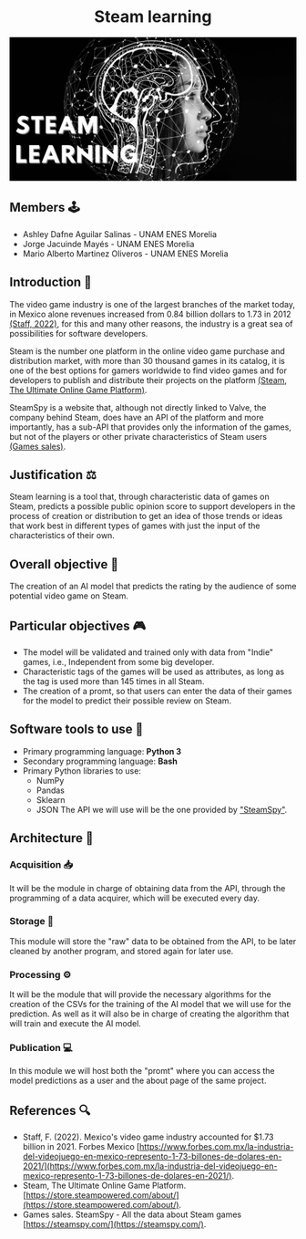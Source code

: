 <h1 align="center">Steam learning</h1>

![banner](./docs/img/banner.png)

## Members 🕹️
- Ashley Dafne Aguilar Salinas - UNAM ENES Morelia 
- Jorge Jacuinde Mayés - UNAM ENES Morelia
- Mario Alberto Martinez Oliveros - UNAM ENES Morelia

## Introduction 📜
The video game industry is one of the largest branches of the market today, in Mexico alone revenues increased from 0.84 billion dollars to 1.73 in 2012 [(Staff, 2022)](https://www.forbes.com.mx/la-industria-del-videojuego-en-mexico-represento-1-73-billones-de-dolares-en-2021/), for this and many other reasons, the industry is a great sea of possibilities for software developers.  

Steam is the number one platform in the online video game purchase and distribution market, with more than 30 thousand games in its catalog, it is one of the best options for gamers worldwide to find video games and for developers to publish and distribute their projects on the platform [(Steam, The Ultimate Online Game Platform)](https://store.steampowered.com/about/).  

SteamSpy is a website that, although not directly linked to Valve, the company behind Steam, does have an API of the platform and more importantly, has a sub-API that provides only the information of the games, but not of the players or other private characteristics of Steam users [(Games sales)](https://steamspy.com/about).  

## Justification ⚖️
Steam learning is a tool that, through characteristic data of games on Steam, predicts a possible public opinion score to support developers in the process of creation or distribution to get an idea of those trends or ideas that work best in different types of games with just the input of the characteristics of their own.

## Overall objective 🤖
The creation of an AI model that predicts the rating by the audience of some potential video game on Steam.

## Particular objectives 🎮
- The model will be validated and trained only with data from "Indie" games, i.e., Independent from some big developer.
- Characteristic tags of the games will be used as attributes, as long as the tag is used more than 145 times in all Steam.
- The creation of a promt, so that users can enter the data of their games for the model to predict their possible review on Steam.

## Software tools to use 💾
- Primary programming language: **Python 3**
- Secondary programming language: **Bash**
- Primary Python libraries to use:
    - NumPy
    - Pandas
    - Sklearn
    - JSON
The API we will use will be the one provided by ["SteamSpy"](https://steamspy.com/).

## Architecture 🧭
### Acquisition 📥
It will be the module in charge of obtaining data from the API, through the programming of a data acquirer, which will be executed every day.

### Storage 🫙
This module will store the "raw" data to be obtained from the API, to be later cleaned by another program, and stored again for later use.

### Processing ⚙️
It will be the module that will provide the necessary algorithms for the creation of the CSVs for the training of the AI model that we will use for the prediction. As well as it will also be in charge of creating the algorithm that will train and execute the AI model.

### Publication 💻
In this module we will host both the "promt" where you can access the model predictions as a user and the about page of the same project.

## References 🔍
- Staff, F. (2022). Mexico's video game industry accounted for $1.73 billion in 2021. Forbes Mexico [https://www.forbes.com.mx/la-industria-del-videojuego-en-mexico-represento-1-73-billones-de-dolares-en-2021/](https://www.forbes.com.mx/la-industria-del-videojuego-en-mexico-represento-1-73-billones-de-dolares-en-2021/).
- Steam, The Ultimate Online Game Platform. [https://store.steampowered.com/about/](https://store.steampowered.com/about/). 
- Games sales. SteamSpy - All the data about Steam games [https://steamspy.com/](https://steamspy.com/).
